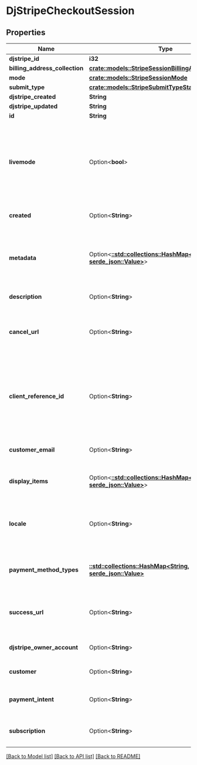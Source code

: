 # DjStripeCheckoutSession

## Properties

Name | Type | Description | Notes
------------ | ------------- | ------------- | -------------
**djstripe_id** | **i32** |  | [readonly]
**billing_address_collection** | [**crate::models::StripeSessionBillingAddressCollection**](StripeSessionBillingAddressCollection.md) |  | 
**mode** | [**crate::models::StripeSessionMode**](StripeSessionMode.md) |  | 
**submit_type** | [**crate::models::StripeSubmitTypeStatus**](StripeSubmitTypeStatus.md) |  | 
**djstripe_created** | **String** |  | [readonly]
**djstripe_updated** | **String** |  | [readonly]
**id** | **String** |  | 
**livemode** | Option<**bool**> | Null here indicates that the livemode status is unknown or was previously unrecorded. Otherwise, this field indicates whether this record comes from Stripe test mode or live mode operation. | [optional]
**created** | Option<**String**> | The datetime this object was created in stripe. | [optional]
**metadata** | Option<[**::std::collections::HashMap<String, serde_json::Value>**](serde_json::Value.md)> | A set of key/value pairs that you can attach to an object. It can be useful for storing additional information about an object in a structured format. | [optional]
**description** | Option<**String**> | A description of this object. | [optional]
**cancel_url** | Option<**String**> | The URL the customer will be directed to if theydecide to cancel payment and return to your website. | [optional]
**client_reference_id** | Option<**String**> | A unique string to reference the Checkout Session.This can be a customer ID, a cart ID, or similar, andcan be used to reconcile the session with your internal systems. | [optional]
**customer_email** | Option<**String**> | If provided, this value will be used when the Customer object is created. | [optional]
**display_items** | Option<[**::std::collections::HashMap<String, serde_json::Value>**](serde_json::Value.md)> | The line items, plans, or SKUs purchased by the customer. | [optional]
**locale** | Option<**String**> | The IETF language tag of the locale Checkout is displayed in.If blank or auto, the browser's locale is used. | [optional]
**payment_method_types** | [**::std::collections::HashMap<String, serde_json::Value>**](serde_json::Value.md) | The list of payment method types (e.g. card) that this Checkout Session is allowed to accept. | 
**success_url** | Option<**String**> | The URL the customer will be directed to after the payment or subscriptioncreation is successful. | [optional]
**djstripe_owner_account** | Option<**String**> | The Stripe Account this object belongs to. | [optional]
**customer** | Option<**String**> | Customer this Checkout is for if one exists. | [optional]
**payment_intent** | Option<**String**> | PaymentIntent created if SKUs or line items were provided. | [optional]
**subscription** | Option<**String**> | Subscription created if one or more plans were provided. | [optional]

[[Back to Model list]](../README.md#documentation-for-models) [[Back to API list]](../README.md#documentation-for-api-endpoints) [[Back to README]](../README.md)



